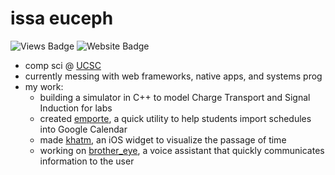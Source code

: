 # issa euceph

![Views Badge](https://komarev.com/ghpvc/?username=euceph&label=views&color=0e75b6&style=flat)
![Website Badge](https://img.shields.io/badge/portfolio-euceph.io-blue?link=https%3A%2F%2Feuceph.io)

- comp sci @ [UCSC](https://ucsc.edu/)
- currently messing with web frameworks, native apps, and systems prog
- my work:
  - building a simulator in C++ to model Charge Transport and Signal Induction for labs
  - created [emporte](https://emporte.app/), a quick utility to help students import schedules into Google Calendar
  - made [khatm](https://github.com/euceph/khatm), an iOS widget to visualize the passage of time
  - working on [brother_eye](https://github.com/euceph/brother_eye), a voice assistant that quickly communicates information to the user
